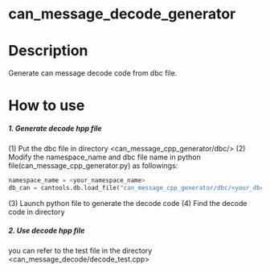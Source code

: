 # can_message_decode_generator
# Description
  Generate can message decode code from dbc file.
# How to use
##### 1. Generate decode hpp file
(1) Put the dbc file in directory <can_message_cpp_generator/dbc/>
(2) Modify the namespace_name and dbc file name in python file(can_message_cpp_generator.py) as followings:
```python
namespace_name = <your_namespace_name>
db_can = cantools.db.load_file("can_message_cpp_generator/dbc/<your_dbc_file_name>.dbc")
```
(3) Launch python file to generate the decode code
(4) Find the decode code in directory <output> 

##### 2. Use decode hpp file
you can refer to the test file in the directory <can_message_decode/decode_test.cpp> 
